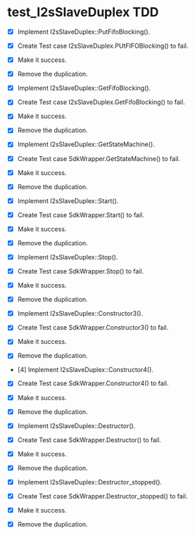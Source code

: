 # test_I2sSlaveDuplex TDD
- [x] Implement I2sSlaveDuplex::PutFifoBlocking(). 
- [x] Create Test case I2sSlaveDuplex.PUtFIFOBlocking() to fail. 
- [x] Make it success. 
- [x] Remove the duplication. 

- [x] Implement I2sSlaveDuplex::GetFifoBlocking(). 
- [x] Create Test case I2sSlaveDuplex.GetFifoBlocking() to fail. 
- [x] Make it success. 
- [x] Remove the duplication. 


- [x] Implement I2sSlaveDuplex::GetStateMachine(). 
- [x] Create Test case SdkWrapper.GetStateMachine() to fail. 
- [x] Make it success. 
- [x] Remove the duplication. 

- [x] Implement I2sSlaveDuplex::Start(). 
- [x] Create Test case SdkWrapper.Start() to fail. 
- [x] Make it success. 
- [x] Remove the duplication. 

- [x] Implement I2sSlaveDuplex::Stop(). 
- [x] Create Test case SdkWrapper.Stop() to fail. 
- [x] Make it success. 
- [x] Remove the duplication. 

- [x] Implement I2sSlaveDuplex::Constructor3(). 
- [x] Create Test case SdkWrapper.Constructor3() to fail. 
- [x] Make it success. 
- [x] Remove the duplication. 

- [4] Implement I2sSlaveDuplex::Constructor4(). 
- [x] Create Test case SdkWrapper.Constructor4() to fail. 
- [x] Make it success. 
- [x] Remove the duplication. 

- [x] Implement I2sSlaveDuplex::Destructor(). 
- [x] Create Test case SdkWrapper.Destructor() to fail. 
- [x] Make it success. 
- [x] Remove the duplication. 

- [x] Implement I2sSlaveDuplex::Destructor_stopped(). 
- [x] Create Test case SdkWrapper.Destructor_stopped() to fail. 
- [x] Make it success. 
- [x] Remove the duplication. 

